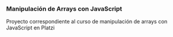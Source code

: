 ### Manipulación de Arrays con JavaScript

Proyecto correspondiente al curso de manipulación de arrays con JavaScript en Platzi


